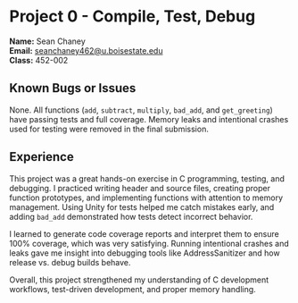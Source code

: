 # Project 0 - Compile, Test, Debug

**Name:** Sean Chaney  
**Email:** seanchaney462@u.boisestate.edu  
**Class:** 452-002

## Known Bugs or Issues
None. All functions (`add`, `subtract`, `multiply`, `bad_add`, and `get_greeting`) have passing tests and full coverage. Memory leaks and intentional crashes used for testing were removed in the final submission.

## Experience
This project was a great hands-on exercise in C programming, testing, and debugging. I practiced writing header and source files, creating proper function prototypes, and implementing functions with attention to memory management. Using Unity for tests helped me catch mistakes early, and adding `bad_add` demonstrated how tests detect incorrect behavior. 

I learned to generate code coverage reports and interpret them to ensure 100% coverage, which was very satisfying. Running intentional crashes and leaks gave me insight into debugging tools like AddressSanitizer and how release vs. debug builds behave. 

Overall, this project strengthened my understanding of C development workflows, test-driven development, and proper memory handling.
